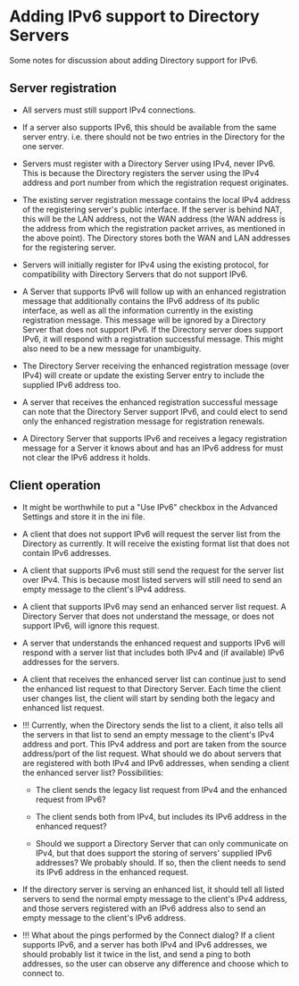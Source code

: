 # Adding IPv6 support to Directory Servers

Some notes for discussion about adding Directory support for IPv6.

## Server registration

* All servers must still support IPv4 connections.

* If a server also supports IPv6, this should be available from the same
  server entry. i.e. there should not be two entries in the Directory
  for the one server.

* Servers must register with a Directory Server using IPv4, never IPv6.
  This is because the Directory registers the server using the IPv4 address
  and port number from which the registration request originates.

* The existing server registration message contains the local IPv4 address
  of the registering server's public interface. If the server is behind NAT,
  this will be the LAN address, not the WAN address (the WAN address is the
  address from which the registration packet arrives, as mentioned in the above point).
  The Directory stores both the WAN and LAN addresses for the registering server.

* Servers will initially register for IPv4 using the existing protocol, for compatibility
  with Directory Servers that do not support IPv6.

* A Server that supports IPv6 will follow up with an enhanced registration message
  that additionally contains the IPv6 address of its public interface, as well as
  all the information currently in the existing registration message. This message
  will be ignored by a Directory Server that does not support IPv6. If the Directory
  server does support IPv6, it will respond with a registration successful message.
  This might also need to be a new message for unambiguity.

* The Directory Server receiving the enhanced registration message (over IPv4) will create or update the
  existing Server entry to include the supplied IPv6 address too.

* A server that receives the enhanced registration successful message can note that
  the Directory Server support IPv6, and could elect to send only the enhanced registration
  message for registration renewals.

* A Directory Server that supports IPv6 and receives a legacy registration message for
  a Server it knows about and has an IPv6 address for must not clear the IPv6 address it holds.

## Client operation

* It might be worthwhile to put a "Use IPv6" checkbox in the Advanced Settings and store it in the ini file.

* A client that does not support IPv6 will request the server list from the Directory
  as currently. It will receive the existing format list that does not contain IPv6
  addresses.

* A client that supports IPv6 must still send the request for the server list over IPv4.
  This is because most listed servers will still need to send an empty message to the
  client's IPv4 address.

* A client that supports IPv6 may send an enhanced server list request. A Directory Server
  that does not understand the message, or does not support IPv6, will ignore this request.

* A server that understands the enhanced request and supports IPv6 will respond with a server list
  that includes both IPv4 and (if available) IPv6 addresses for the servers.

* A client that receives the enhanced server list can continue just to send the enhanced list request
  to that Directory Server. Each time the client user changes list, the client will start by sending
  both the legacy and enhanced list request.

* !!! Currently, when the Directory sends the list to a client, it also tells all the servers
  in that list to send an empty message to the client's IPv4 address and port. This IPv4 address
  and port are taken from the source address/port of the list request. What should we do about
  servers that are registered with both IPv4 and IPv6 addresses, when sending a client the
  enhanced server list? Possibilities:

  - The client sends the legacy list request from IPv4 and the enhanced request from IPv6?

  - The client sends both from IPv4, but includes its IPv6 address in the enhanced request?

  - Should we support a Directory Server that can only communicate on IPv4, but that does
    support the storing of servers' supplied IPv6 addresses? We probably should. If so,
    then the client needs to send its IPv6 address in the enhanced request.

* If the directory server is serving an enhanced list, it should tell all listed servers to
  send the normal empty message to the client's IPv4 address, and those servers registered with
  an IPv6 address also to send an empty message to the client's IPv6 address.

* !!! What about the pings performed by the Connect dialog? If a client supports IPv6, and a
  server has both IPv4 and IPv6 addresses, we should probably list it twice in the list, and
  send a ping to both addresses, so the user can observe any difference and choose which to connect to.

